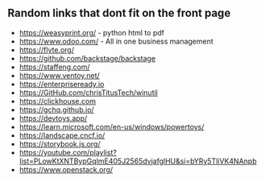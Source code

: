 ## Random links that dont fit on the front page

- https://weasyprint.org/ - python html to pdf
- https://www.odoo.com/ - All in one business management
- https://flyte.org/
- https://github.com/backstage/backstage
- https://staffeng.com/
- https://www.ventoy.net/
- https://enterpriseready.io
- https://GitHub.com/chrisTitusTech/winutil
- https://clickhouse.com
- https://gchq.github.io/
- https://devtoys.app/
- https://learn.microsoft.com/en-us/windows/powertoys/
- https://landscape.cncf.io/
- https://storybook.js.org/
- https://youtube.com/playlist?list=PLowKtXNTBypGqImE405J2565dvjafglHU&si=bYRy5TliVK4NAnpb
- https://www.openstack.org/
